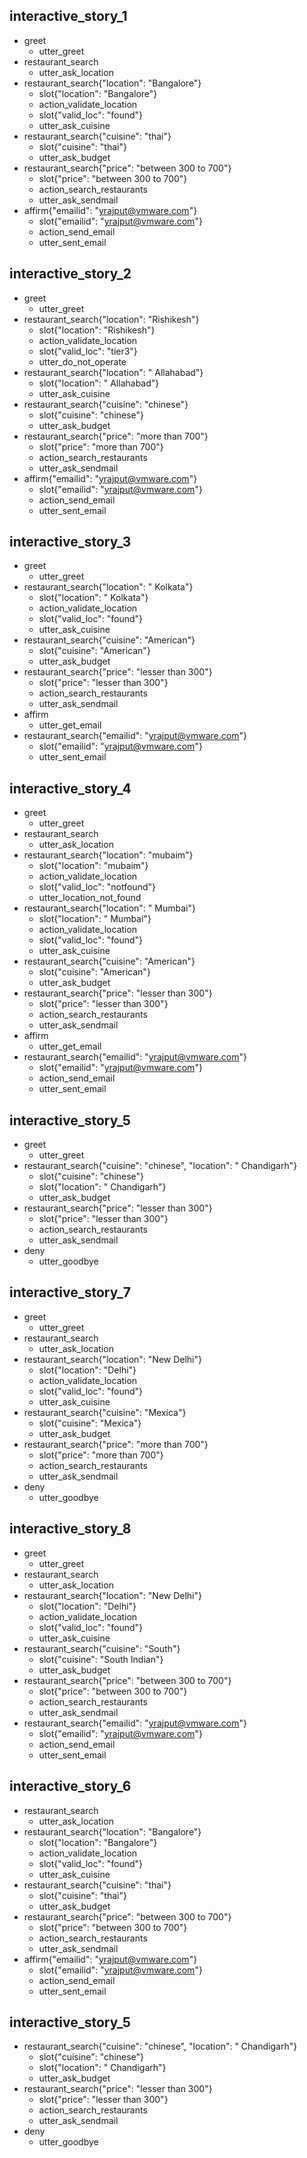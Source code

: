 ## interactive_story_1
* greet
    - utter_greet
* restaurant_search
    - utter_ask_location
* restaurant_search{"location": "Bangalore"}
    - slot{"location": "Bangalore"}
    - action_validate_location
    - slot{"valid_loc": "found"}
    - utter_ask_cuisine
* restaurant_search{"cuisine": "thai"}
    - slot{"cuisine": "thai"}
    - utter_ask_budget
* restaurant_search{"price": "between 300 to 700"}
    - slot{"price": "between 300 to 700"}
    - action_search_restaurants
    - utter_ask_sendmail
* affirm{"emailid": "yrajput@vmware.com"}
    - slot{"emailid": "yrajput@vmware.com"}
    - action_send_email
    - utter_sent_email

## interactive_story_2
* greet
    - utter_greet
* restaurant_search{"location": "Rishikesh"}
    - slot{"location": "Rishikesh"}
    - action_validate_location
    - slot{"valid_loc": "tier3"}
    - utter_do_not_operate
* restaurant_search{"location": " Allahabad"}
    - slot{"location": " Allahabad"}
    - utter_ask_cuisine
* restaurant_search{"cuisine": "chinese"}
    - slot{"cuisine": "chinese"}
    - utter_ask_budget
* restaurant_search{"price": "more than 700"}
    - slot{"price": "more than 700"}
    - action_search_restaurants
    - utter_ask_sendmail
* affirm{"emailid": "yrajput@vmware.com"}
    - slot{"emailid": "yrajput@vmware.com"}
    - action_send_email
    - utter_sent_email

## interactive_story_3
* greet
    - utter_greet
* restaurant_search{"location": " Kolkata"}
    - slot{"location": " Kolkata"}
    - action_validate_location
    - slot{"valid_loc": "found"}
    - utter_ask_cuisine
* restaurant_search{"cuisine": "American"}
    - slot{"cuisine": "American"}
    - utter_ask_budget
* restaurant_search{"price": "lesser than 300"}
    - slot{"price": "lesser than 300"}
    - action_search_restaurants
    - utter_ask_sendmail
* affirm
    - utter_get_email
* restaurant_search{"emailid": "yrajput@vmware.com"}
    - slot{"emailid": "yrajput@vmware.com"}
    - utter_sent_email

## interactive_story_4
* greet
    - utter_greet
* restaurant_search
    - utter_ask_location
* restaurant_search{"location": "mubaim"}
    - slot{"location": "mubaim"}
    - action_validate_location
    - slot{"valid_loc": "notfound"}
    - utter_location_not_found
* restaurant_search{"location": " Mumbai"}
    - slot{"location": " Mumbai"}
    - action_validate_location
    - slot{"valid_loc": "found"}
    - utter_ask_cuisine
* restaurant_search{"cuisine": "American"}
    - slot{"cuisine": "American"}
    - utter_ask_budget
* restaurant_search{"price": "lesser than 300"}
    - slot{"price": "lesser than 300"}
    - action_search_restaurants
    - utter_ask_sendmail
* affirm
    - utter_get_email
* restaurant_search{"emailid": "yrajput@vmware.com"}
    - slot{"emailid": "yrajput@vmware.com"}
    - action_send_email
    - utter_sent_email

## interactive_story_5
* greet
    - utter_greet
* restaurant_search{"cuisine": "chinese", "location": " Chandigarh"}
    - slot{"cuisine": "chinese"}
    - slot{"location": " Chandigarh"}
    - utter_ask_budget
* restaurant_search{"price": "lesser than 300"}
    - slot{"price": "lesser than 300"}
    - action_search_restaurants
    - utter_ask_sendmail
* deny
    - utter_goodbye

## interactive_story_7
* greet
    - utter_greet
* restaurant_search
    - utter_ask_location
* restaurant_search{"location": "New Delhi"}
    - slot{"location": "Delhi"}
    - action_validate_location
    - slot{"valid_loc": "found"}
    - utter_ask_cuisine
* restaurant_search{"cuisine": "Mexica"}
    - slot{"cuisine": "Mexica"}
    - utter_ask_budget
* restaurant_search{"price": "more than 700"}
    - slot{"price": "more than 700"}
    - action_search_restaurants
    - utter_ask_sendmail
* deny
    - utter_goodbye
## interactive_story_8
* greet
    - utter_greet
* restaurant_search
    - utter_ask_location
* restaurant_search{"location": "New Delhi"}
    - slot{"location": "Delhi"}
    - action_validate_location
    - slot{"valid_loc": "found"}
    - utter_ask_cuisine
* restaurant_search{"cuisine": "South"}
    - slot{"cuisine": "South Indian"}
    - utter_ask_budget
* restaurant_search{"price": "between 300 to 700"}
    - slot{"price": "between 300 to 700"}
    - action_search_restaurants
    - utter_ask_sendmail
* restaurant_search{"emailid": "yrajput@vmware.com"}
    - slot{"emailid": "yrajput@vmware.com"}
    - action_send_email
    - utter_sent_email

## interactive_story_6
* restaurant_search
    - utter_ask_location
* restaurant_search{"location": "Bangalore"}
    - slot{"location": "Bangalore"}
    - action_validate_location
    - slot{"valid_loc": "found"}
    - utter_ask_cuisine
* restaurant_search{"cuisine": "thai"}
    - slot{"cuisine": "thai"}
    - utter_ask_budget
* restaurant_search{"price": "between 300 to 700"}
    - slot{"price": "between 300 to 700"}
    - action_search_restaurants
    - utter_ask_sendmail
* affirm{"emailid": "yrajput@vmware.com"}
    - slot{"emailid": "yrajput@vmware.com"}
    - action_send_email
    - utter_sent_email

## interactive_story_5
* restaurant_search{"cuisine": "chinese", "location": " Chandigarh"}
    - slot{"cuisine": "chinese"}
    - slot{"location": " Chandigarh"}
    - utter_ask_budget
* restaurant_search{"price": "lesser than 300"}
    - slot{"price": "lesser than 300"}
    - action_search_restaurants
    - utter_ask_sendmail
* deny
    - utter_goodbye